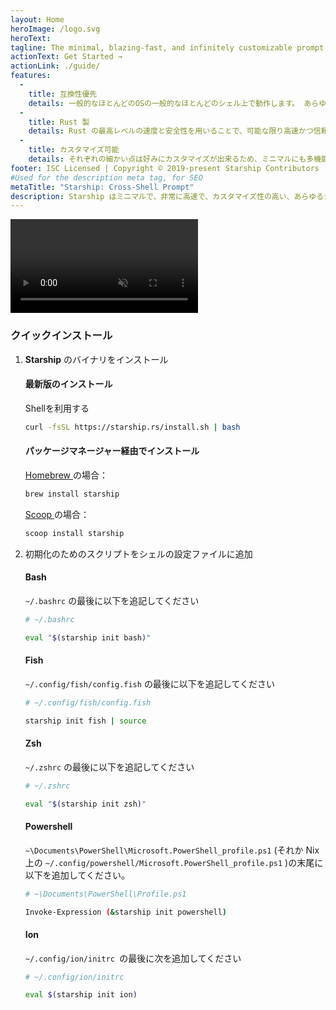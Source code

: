 ```yaml
---
layout: Home
heroImage: /logo.svg
heroText:
tagline: The minimal, blazing-fast, and infinitely customizable prompt for any shell!
actionText: Get Started →
actionLink: ./guide/
features:
  - 
    title: 互換性優先
    details: 一般的なほとんどのOSの一般的なほとんどのシェル上で動作します。 あらゆるところで使用してください！
  - 
    title: Rust 製
    details: Rust の最高レベルの速度と安全性を用いることで、可能な限り高速かつ信頼性を高くしています。
  - 
    title: カスタマイズ可能
    details: それぞれの細かい点は好みにカスタマイズが出来るため、ミニマルにも多機能にも好きなようにプロンプトを設定することができます。
footer: ISC Licensed | Copyright © 2019-present Starship Contributors
#Used for the description meta tag, for SEO
metaTitle: "Starship: Cross-Shell Prompt"
description: Starship はミニマルで、非常に高速で、カスタマイズ性の高い、あらゆるシェルのためのプロンプトです！ ミニマルかつ洗練された形で、あなたに必要な情報を表示します。 Quick installation available for Bash, Fish, ZSH, Ion, and PowerShell.
---
```


<div class="center">
  <video class="demo-video" muted autoplay loop playsinline>
    <source src="/demo.webm" type="video/webm">
    <source src="/demo.mp4" type="video/mp4">
  </video>
</div>

### クイックインストール

1. **Starship** のバイナリをインストール


   #### 最新版のインストール

   Shellを利用する

   ```sh
   curl -fsSL https://starship.rs/install.sh | bash
   ```


   #### パッケージマネージャー経由でインストール

   [ Homebrew ](https://brew.sh/)の場合：

   ```sh
   brew install starship
   ```

   [ Scoop ](https://scoop.sh)の場合：

   ```powershell
   scoop install starship
   ```

1. 初期化のためのスクリプトをシェルの設定ファイルに追加


   #### Bash

   `~/.bashrc` の最後に以下を追記してください

   ```sh
   # ~/.bashrc

   eval "$(starship init bash)"
   ```


   #### Fish

   `~/.config/fish/config.fish` の最後に以下を追記してください

   ```sh
   # ~/.config/fish/config.fish

   starship init fish | source
   ```


   #### Zsh

   `~/.zshrc` の最後に以下を追記してください

   ```sh
   # ~/.zshrc

   eval "$(starship init zsh)"
   ```


   #### Powershell

   `~\Documents\PowerShell\Microsoft.PowerShell_profile.ps1` (それか Nix上の `~/.config/powershell/Microsoft.PowerShell_profile.ps1` )の末尾に以下を追加してください。

   ```sh
   # ~\Documents\PowerShell\Profile.ps1

   Invoke-Expression (&starship init powershell)
   ```


   #### Ion

   `~/.config/ion/initrc `の最後に次を追加してください

   ```sh
   # ~/.config/ion/initrc

   eval $(starship init ion)
   ```
